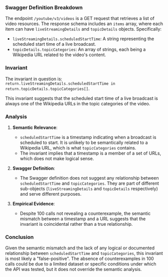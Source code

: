 ### Swagger Definition Breakdown

The endpoint `/youtube/v3/videos` is a GET request that retrieves a list of video resources. The response schema includes an `items` array, where each item can have `liveStreamingDetails` and `topicDetails` objects. Specifically:

- `liveStreamingDetails.scheduledStartTime`: A string representing the scheduled start time of a live broadcast.
- `topicDetails.topicCategories`: An array of strings, each being a Wikipedia URL related to the video's content.

### Invariant

The invariant in question is: `return.liveStreamingDetails.scheduledStartTime in return.topicDetails.topicCategories[]`.

This invariant suggests that the scheduled start time of a live broadcast is always one of the Wikipedia URLs in the topic categories of the video.

### Analysis

1. **Semantic Relevance**: 
   - `scheduledStartTime` is a timestamp indicating when a broadcast is scheduled to start. It is unlikely to be semantically related to a Wikipedia URL, which is what `topicCategories` contains.
   - The invariant implies that a timestamp is a member of a set of URLs, which does not make logical sense.

2. **Swagger Definition**:
   - The Swagger definition does not suggest any relationship between `scheduledStartTime` and `topicCategories`. They are part of different sub-objects (`liveStreamingDetails` and `topicDetails` respectively) and serve different purposes.

3. **Empirical Evidence**:
   - Despite 100 calls not revealing a counterexample, the semantic mismatch between a timestamp and a URL suggests that the invariant is coincidental rather than a true relationship.

### Conclusion

Given the semantic mismatch and the lack of any logical or documented relationship between `scheduledStartTime` and `topicCategories`, this invariant is most likely a "false-positive". The absence of counterexamples in 100 calls could be due to a limited dataset or specific conditions under which the API was tested, but it does not override the semantic analysis.
